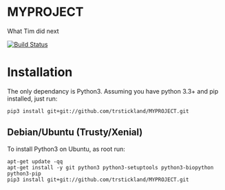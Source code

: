 # MYPROJECT
What Tim did next

[![Build Status](https://travis-ci.org/trstickland/MYPROJECT.svg?branch=master)](https://travis-ci.org/trstickland/MYPROJECT)

# Installation
The only dependancy is Python3. Assuming you have python 3.3+ and pip installed, just run:
```
pip3 install git+git://github.com/trstickland/MYPROJECT.git
```

## Debian/Ubuntu (Trusty/Xenial)
To install Python3 on Ubuntu, as root run:
```
apt-get update -qq
apt-get install -y git python3 python3-setuptools python3-biopython python3-pip
pip3 install git+git://github.com/trstickland/MYPROJECT.git
```
